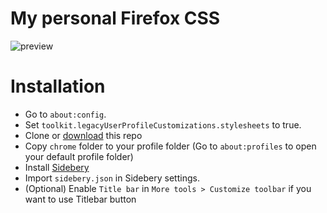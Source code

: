 # My personal Firefox CSS
![preview](https://files.catbox.moe/p5js93.png)

# Installation
- Go to `about:config`.
- Set `toolkit.legacyUserProfileCustomizations.stylesheets` to true.
- Clone or [download](https://github.com/p3nguin-kun/firefox-css/archive/refs/heads/main.zip) this repo
- Copy `chrome` folder to your profile folder (Go to `about:profiles` to open your default profile folder)
- Install [Sidebery](https://addons.mozilla.org/en/firefox/addon/sidebery)
- Import `sidebery.json` in Sidebery settings.
- (Optional) Enable `Title bar` in `More tools > Customize toolbar` if you want to use Titlebar button
